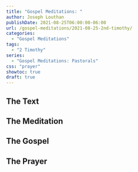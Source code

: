 ```yaml
---
title: "Gospel Meditations: "
author: Joseph Louthan
publishDate: 2021-08-25T06:00:00-06:00
url: /gospel-meditations/2021-08-25-2nd-timothy/
categories:
  - "Gospel Meditations"
tags:
  - "2 Timothy"
series:
  - "Gospel Meditations: Pastorals"
css: "prayer"
showtoc: true
draft: true
---
```


## The Text


## The Meditation


## The Gospel

## The Prayer

<div style="font-variant: small-caps;">

</div>
&nbsp;

```text

```
